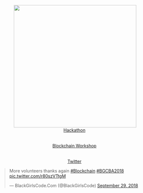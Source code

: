 <img align="right" hspace="50" height="400" src="https://www.dropbox.com/s/0pi5ccfm9tdz980/photo_100.png?raw=1">

<div>
  <p align="center">
    <br/><br/><br/><br/>
    <a href="http://zskolnik.com/hackathon.mov">Hackathon</a><br/><br/><br/>
    <a href="http://zskolnik.com/blockchain.m4v">Blockchain Workshop</a><br/><br/><br/>
    <a href="https://twitter.com/BlackGirlsCode/status/911416013501038593">Twitter</a>
    <blockquote class="twitter-tweet" data-lang="en"><p lang="en" dir="ltr">More volunteers thanks again <a href="https://twitter.com/hashtag/Blockchain?src=hash&amp;ref_src=twsrc%5Etfw">#Blockchain</a> <a href="https://twitter.com/hashtag/BGCBA2018?src=hash&amp;ref_src=twsrc%5Etfw">#BGCBA2018</a> <a href="https://t.co/r80szVTtgM">pic.twitter.com/r80szVTtgM</a></p>&mdash; BlackGirlsCode.Com (@BlackGirlsCode) <a href="https://twitter.com/BlackGirlsCode/status/1046173378179149835?ref_src=twsrc%5Etfw">September 29, 2018</a></blockquote> <script async src="https://platform.twitter.com/widgets.js" charset="utf-8"></script>
  </p>
</div>
